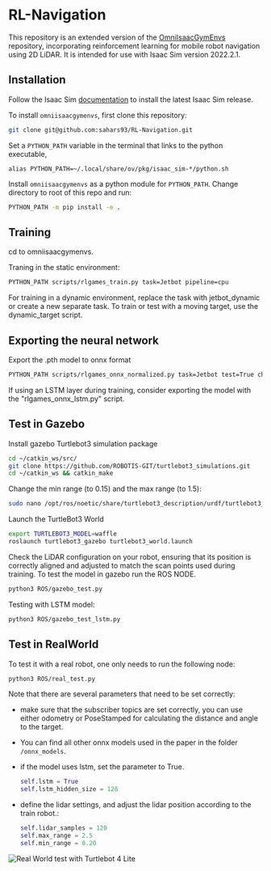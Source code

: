 # RL-Navigation

This repository is an extended version of the [OmniIsaacGymEnvs](https://github.com/isaac-sim/OmniIsaacGymEnvs) repository, incorporating reinforcement learning for mobile robot navigation using 2D LiDAR. It is intended for use with Isaac Sim version 2022.2.1.

## Installation


Follow the Isaac Sim [documentation](https://github.com/NVIDIA-Omniverse/OmniIsaacGymEnvs) to install the latest Isaac Sim release.


To install `omniisaacgymenvs`, first clone this repository:

```bash
git clone git@github.com:sahars93/RL-Navigation.git
```

Set a `PYTHON_PATH` variable in the terminal that links to the python executable, 

```
alias PYTHON_PATH=~/.local/share/ov/pkg/isaac_sim-*/python.sh
```

Install `omniisaacgymenvs` as a python module for `PYTHON_PATH`. Change directory to root of this repo and run:

```bash
PYTHON_PATH -m pip install -e .
```

## Training

cd to omniisaacgymenvs.

Traning in the static environment:

```bash
PYTHON_PATH scripts/rlgames_train.py task=Jetbot pipeline=cpu
```
For training in a dynamic environment, replace the task with jetbot_dynamic or create a new separate task. To train or test with a moving target, use the dynamic_target script.


## Exporting the neural network

Export the .pth model to onnx format

```bash
PYTHON_PATH scripts/rlgames_onnx_normalized.py task=Jetbot test=True checkpoint=CHECKPOINT_PATH pipeline=cpu
```
If using an LSTM layer during training, consider exporting the model with the "rlgames_onnx_lstm.py" script.


## Test in Gazebo

Install gazebo Turtlebot3 simulation package

```bash
cd ~/catkin_ws/src/
git clone https://github.com/ROBOTIS-GIT/turtlebot3_simulations.git
cd ~/catkin_ws && catkin_make
```
Change the min range (to 0.15) and the max range (to 1.5):

```bash
sudo nano /opt/ros/noetic/share/turtlebot3_description/urdf/turtlebot3_waffle.gazebo.xacro
```

Launch the TurtleBot3 World


```bash
export TURTLEBOT3_MODEL=waffle
roslaunch turtlebot3_gazebo turtlebot3_world.launch
```
Check the LiDAR configuration on your robot, ensuring that its position is correctly aligned and adjusted to match the scan points used during training.
To test the model in gazebo run the ROS NODE.

```bash
python3 ROS/gazebo_test.py
```

Testing with LSTM model:

```bash
python3 ROS/gazebo_test_lstm.py
```

## Test in RealWorld

To test it with a real robot, one only needs to run the following node: 

```bash
python3 ROS/real_test.py
```

Note that there are several parameters that need to be set correctly:
- make sure that the subscriber topics are set correctly, you can use either odometry or PoseStamped for calculating the distance and angle to the target.

- You can find all other onnx models used in the paper in the folder ```/onnx_models```. 

- if the model uses lstm, set the parameter to True.
    ```python
    self.lstm = True
    self.lstm_hidden_size = 128
    ```
- define the lidar settings, and adjust the lidar position according to the train robot.:
    ```python
    self.lidar_samples = 120
    self.max_range = 2.5 
    self.min_range = 0.20 

![Real World test with Turtlebot 4 Lite](img/realworld.png)

